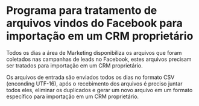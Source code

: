 # Programa para tratamento de arquivos vindos do Facebook para importação em um CRM proprietário

Todos os dias a área de Marketing disponibiliza os arquivos que foram coletados nas campanhas de leads no Facebook, estes arquivos precisam ser tratados para importação em um CRM proprietário.

Os arquivos de entrada são enviados todos os dias no formato CSV (enconding UTF-16), após o recebimento dos arquivos é preciso juntar todos eles, eliminar os duplicados e gerar um novo arquivo em um formato específico para importação em um CRM proprietário.
